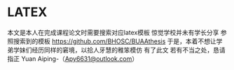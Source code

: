 # LATEX
  本文是本人在完成课程论文时需要搜索对应latex模板
  惊觉学校并未有学长分享
  参照搜索到的模板 https://github.com/BHOSC/BUAAthesis
  于是，本着不想让学弟学妹们经历同样的窘境，以拾人牙慧的稚笨模仿
  有了此文
  若有不当之处，恳请指正
  Yuan Aiping-（Apy6631@outlook.com）
